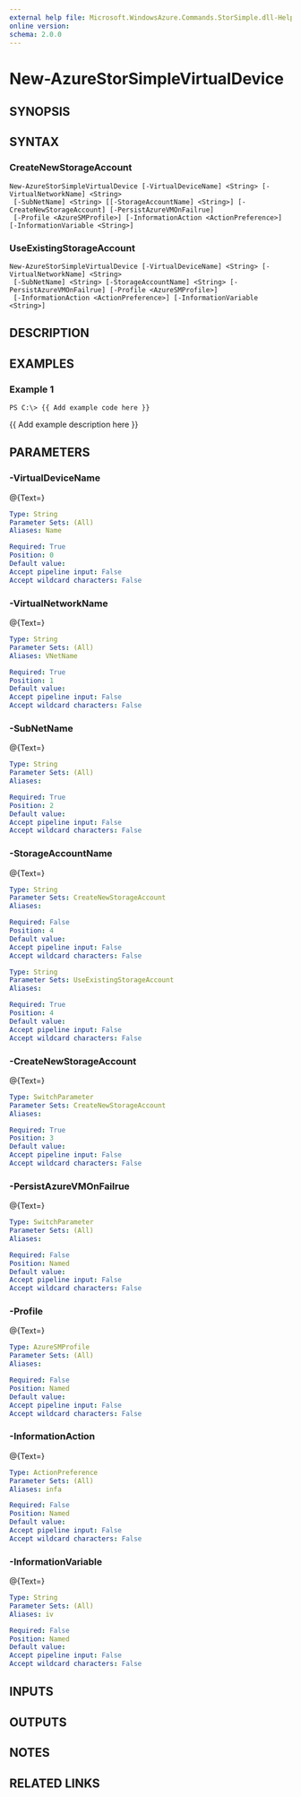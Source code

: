 ```yaml
---
external help file: Microsoft.WindowsAzure.Commands.StorSimple.dll-Help.xml
online version: 
schema: 2.0.0
---
```


# New-AzureStorSimpleVirtualDevice
## SYNOPSIS

## SYNTAX

### CreateNewStorageAccount
```
New-AzureStorSimpleVirtualDevice [-VirtualDeviceName] <String> [-VirtualNetworkName] <String>
 [-SubNetName] <String> [[-StorageAccountName] <String>] [-CreateNewStorageAccount] [-PersistAzureVMOnFailrue]
 [-Profile <AzureSMProfile>] [-InformationAction <ActionPreference>] [-InformationVariable <String>]
```

### UseExistingStorageAccount
```
New-AzureStorSimpleVirtualDevice [-VirtualDeviceName] <String> [-VirtualNetworkName] <String>
 [-SubNetName] <String> [-StorageAccountName] <String> [-PersistAzureVMOnFailrue] [-Profile <AzureSMProfile>]
 [-InformationAction <ActionPreference>] [-InformationVariable <String>]
```

## DESCRIPTION

## EXAMPLES

### Example 1
```
PS C:\> {{ Add example code here }}
```

{{ Add example description here }}

## PARAMETERS

### -VirtualDeviceName
@{Text=}

```yaml
Type: String
Parameter Sets: (All)
Aliases: Name

Required: True
Position: 0
Default value: 
Accept pipeline input: False
Accept wildcard characters: False
```

### -VirtualNetworkName
@{Text=}

```yaml
Type: String
Parameter Sets: (All)
Aliases: VNetName

Required: True
Position: 1
Default value: 
Accept pipeline input: False
Accept wildcard characters: False
```

### -SubNetName
@{Text=}

```yaml
Type: String
Parameter Sets: (All)
Aliases: 

Required: True
Position: 2
Default value: 
Accept pipeline input: False
Accept wildcard characters: False
```

### -StorageAccountName
@{Text=}

```yaml
Type: String
Parameter Sets: CreateNewStorageAccount
Aliases: 

Required: False
Position: 4
Default value: 
Accept pipeline input: False
Accept wildcard characters: False
```

```yaml
Type: String
Parameter Sets: UseExistingStorageAccount
Aliases: 

Required: True
Position: 4
Default value: 
Accept pipeline input: False
Accept wildcard characters: False
```

### -CreateNewStorageAccount
@{Text=}

```yaml
Type: SwitchParameter
Parameter Sets: CreateNewStorageAccount
Aliases: 

Required: True
Position: 3
Default value: 
Accept pipeline input: False
Accept wildcard characters: False
```

### -PersistAzureVMOnFailrue
@{Text=}

```yaml
Type: SwitchParameter
Parameter Sets: (All)
Aliases: 

Required: False
Position: Named
Default value: 
Accept pipeline input: False
Accept wildcard characters: False
```

### -Profile
@{Text=}

```yaml
Type: AzureSMProfile
Parameter Sets: (All)
Aliases: 

Required: False
Position: Named
Default value: 
Accept pipeline input: False
Accept wildcard characters: False
```

### -InformationAction
@{Text=}

```yaml
Type: ActionPreference
Parameter Sets: (All)
Aliases: infa

Required: False
Position: Named
Default value: 
Accept pipeline input: False
Accept wildcard characters: False
```

### -InformationVariable
@{Text=}

```yaml
Type: String
Parameter Sets: (All)
Aliases: iv

Required: False
Position: Named
Default value: 
Accept pipeline input: False
Accept wildcard characters: False
```

## INPUTS

## OUTPUTS

## NOTES

## RELATED LINKS

